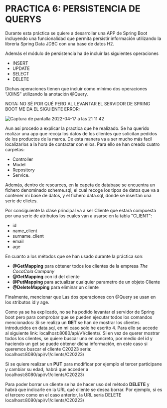 # PRACTICA 6: PERSISTENCIA DE QUERYS

Durante esta práctica se quiere a desarrollar una APP de Spring Boot incluyendo una funcionalidad que permita persistir información utilizando la librería Spring Data JDBC con una base de datos H2.

Además el módulo de persistencia ha de incluir las siguientes operaciones
- INSERT 
- UPDATE  
- SELECT
- DELETE

Dichas operaciones tienen que incluir como mínimo dos operaciones “JOINS”  utilizando la anotación @Query.

NOTA: NO SÉ POR QUÉ PERO AL LEVANTAR EL SERVIDOR DE SPRING BOOT ME DA EL SIGUIENTE ERROR:

![Captura de pantalla 2022-04-17 a las 21 11 42](https://user-images.githubusercontent.com/98181428/163731794-8db0eb82-e48f-4279-a159-53d9cec07c41.png)

Aun así procedo a explicar la practica que he realizado.
Se ha querido realizar una app que recoja los datos de los clientes que solicitan pedidos de los productos de la marca. De esta manera va a ser mucho más facil localizarlos a la hora de contactar con ellos. Para ello se han creado cuatro carpetas:
- Controller 
- Model
- Repository
- Service. 

Además, dentro de resources, en la capeta de database se encuentra un fichero denominado scheme.sql, el cual recoge los tipos de datos que va a contener mi base de datos, y el fichero data.sql, donde se insertan una serie de clietes.

Por consiguiente la clase principal va a ser Cliente que estará compuesta por una serie de atributos los cuales van a usarse en la tabla "CLIENT":
- id 
- name_client
- surname_client
- email
- age 

En cuanto a los métodos que se han usado durante la práctica son:

- **@GetMapping** para obtener todos los clientes de la empresa _The CocaCola Company_
- **@GetMapping** con id del cliente 
- **@PutMapping** para actualizar cualquier parametro de un objeto Cliente
- **@DeleteMapping** para eliminar un cliente

Finalmente, mencionar que Las dos operaciones con @Query se usan en los stributos  id y age.

Como ya se ha explicado, no se ha podido levantar el servidor de Spring boot pero para comprobar que se pueden ejecutar todos los comandos mencionados:
Si se realiza un **GET** se han de mostrar los clientes introducidos en data.sql, en mi caso solo he escrito 4. Para ello se accede al siguiente link: localhost:8080/api/v1/clients/. Si en vez de querer mostrar todos los clientes, se quiere buscar uno en concreto, por medio del id y haciendo un get se puede obtener dicha información, en este caso si queremos buscar el cliente C20223 seria:  localhost:8080/api/v1/clients/C20223/

Si se quiere realizar un **PUT** para modificar por ejemplo el tercer participane y cambiar su edad, habrá que acceder a localhost:8080/api/v1/clients/C20223/

Para poder borrar un cliente se ha de hacer uso del método **DELETE** y habrá que indicarle en la URL qué cliente se desea borrar. Por ejemplo, si es el tercero como en el caso anterior, la URL sería DELETE localhost:8080/api/v1/clients/C20223/


